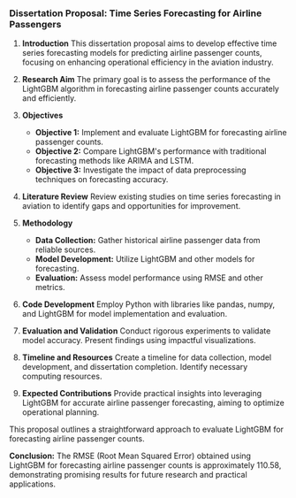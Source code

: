 ### Dissertation Proposal: Time Series Forecasting for Airline Passengers

1. **Introduction**
   This dissertation proposal aims to develop effective time series forecasting models for predicting airline passenger counts, focusing on enhancing operational efficiency in the aviation industry.

2. **Research Aim**
   The primary goal is to assess the performance of the LightGBM algorithm in forecasting airline passenger counts accurately and efficiently.

3. **Objectives**
   - **Objective 1:** Implement and evaluate LightGBM for forecasting airline passenger counts.
   - **Objective 2:** Compare LightGBM's performance with traditional forecasting methods like ARIMA and LSTM.
   - **Objective 3:** Investigate the impact of data preprocessing techniques on forecasting accuracy.

4. **Literature Review**
   Review existing studies on time series forecasting in aviation to identify gaps and opportunities for improvement.

5. **Methodology**
   - **Data Collection:** Gather historical airline passenger data from reliable sources.
   - **Model Development:** Utilize LightGBM and other models for forecasting.
   - **Evaluation:** Assess model performance using RMSE and other metrics.

6. **Code Development**
   Employ Python with libraries like pandas, numpy, and LightGBM for model implementation and evaluation.

7. **Evaluation and Validation**
   Conduct rigorous experiments to validate model accuracy. Present findings using impactful visualizations.

8. **Timeline and Resources**
   Create a timeline for data collection, model development, and dissertation completion. Identify necessary computing resources.

9. **Expected Contributions**
   Provide practical insights into leveraging LightGBM for accurate airline passenger forecasting, aiming to optimize operational planning.


This proposal outlines a straightforward approach to evaluate LightGBM for forecasting airline passenger counts. 

**Conclusion:**
The RMSE (Root Mean Squared Error) obtained using LightGBM for forecasting airline passenger counts is approximately 110.58, demonstrating promising results for future research and practical applications.
